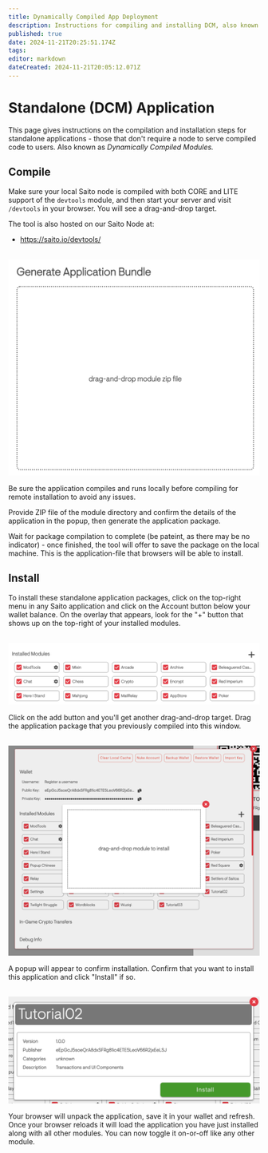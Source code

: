 ```yaml
---
title: Dynamically Compiled App Deployment
description: Instructions for compiling and installing DCM, also known as, standalone applications
published: true
date: 2024-11-21T20:25:51.174Z
tags: 
editor: markdown
dateCreated: 2024-11-21T20:05:12.071Z
---
```


# Standalone (DCM) Application 

This page gives instructions on the compilation and installation steps for standalone applications - those that don't require a node to serve compiled code to users. Also known as *Dynamically Compiled Modules.*

## Compile

Make sure your local Saito node is compiled with both CORE and LITE support of the `devtools` module, and then start your server and visit `/devtools` in your browser. You will see a drag-and-drop target.

The tool is also hosted on our Saito Node at:
- https://saito.io/devtools/

<br />
<img src="/compile-01.png" style="width:600px" />

Be sure the application compiles and runs locally before compiling for remote installation to avoid any issues.

Provide ZIP file of the module directory and confirm the details of the application in the popup, then generate the application package.

Wait for package compilation to complete (be pateint, as there may be no indicator) - once finished, the tool will offer to save the package on the local machine. This is the application-file that browsers will be able to install.

<!--
### Compile

Developers, modders, or auditors will want to first compile their modules to reduce the steps needed for anyone wishing to install the module.

On any operating Saito-lite-Rust Node, a web page will be hosted at `/devtools` which will the compiler in the browser and offer further instructions.

The tool is also hosted on our Saito Node at:
- https://saito.io/devtools/
-->

## Install

To install these standalone application packages, click on the top-right menu in any Saito application and click on the Account button below your wallet balance. On the overlay that appears, look for the "+" button that shows up on the top-right of your installed modules. 

<br />
<img src="/compile-03.png" style="width:600px" />

Click on the add button and you'll get another drag-and-drop target. Drag the application package that you previously compiled into this window.

<br />
<img src="/compile-04.png" style="width:600px" />

A popup will appear to confirm installation. Confirm that you want to install this application and click "Install" if so. 

<br />
<img src="/compile-05.png" style="width:600px" />

Your browser will unpack the application, save it in your wallet and refresh. Once your browser reloads it will load the application you have just installed along with all other modules. You can now toggle it on-or-off like any other module.